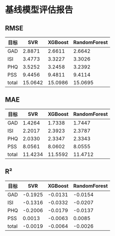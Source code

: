 # 基线模型评估报告

## RMSE

| 目标 | SVR | XGBoost | RandomForest |
| --- | --- | --- | --- |
| GAD | 2.8871 | 2.6611 | 2.6642 |
| ISI | 3.4773 | 3.3227 | 3.3026 |
| PHQ | 3.5252 | 3.2458 | 3.2392 |
| PSS | 9.4456 | 9.4811 | 9.4114 |
| total | 15.0642 | 15.0986 | 15.0695 |


## MAE

| 目标 | SVR | XGBoost | RandomForest |
| --- | --- | --- | --- |
| GAD | 1.4264 | 1.7338 | 1.7447 |
| ISI | 2.2017 | 2.3923 | 2.3787 |
| PHQ | 2.0330 | 2.3347 | 2.3343 |
| PSS | 8.0561 | 8.0602 | 8.0555 |
| total | 11.4234 | 11.5592 | 11.4712 |


## R²

| 目标 | SVR | XGBoost | RandomForest |
| --- | --- | --- | --- |
| GAD | -0.1925 | -0.0131 | -0.0154 |
| ISI | -0.1316 | -0.0332 | -0.0207 |
| PHQ | -0.2006 | -0.0179 | -0.0137 |
| PSS | 0.0013 | -0.0063 | 0.0085 |
| total | -0.0019 | -0.0064 | -0.0026 |